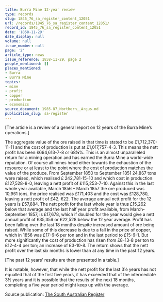 ```yaml
---
title: Burra Mine 12-year review
type: records
slug: 1845_76_sa_register_content_12051
url: /records/1845_76_sa_register_content_12051/
record_id: 1845_76_sa_register_content_12051
date: '1858-11-29'
date_display: null
volume: null
issue_number: null
page: '2'
article_type: news
issue_reference: 1858-11-29, page 2
people_mentioned: []
places_mentioned:
- Burra
- Burra Mine
topics:
- mine
- profit
- copper
- production
- economics
source_document: 1985-87_Northern__Argus.md
publication_slug: sa-register
---
```


[The article is a review of a general report on 12 years of the Burra Mine’s operations.]

The aggregate value of the ore raised in that time is stated to be £1,712,370-11-11 and the cost of production is put at £1,017,757-4-3.  This means the nett profit has been £694,613-7-8 or 68¼%.  This is an almost unparalleled return for a mining operation and has earned the Burra Mine a world-wide reputation.  Of course all mines head either towards the exhaustion of the resource or at least to the point where the cost of production matches the value of the produce.  From September 1850 to September 1851 24,867 tons were raised, which realised £ 242,781-15-10 and which cost in production £127,528-8-0, leaving a nett profit of £115,253-7-10.  Against this in the last whole year available, March 1856 – March 1857 the ore produced was 10,961 tons, the price realised was £171,403 and the cost was £128,780, leaving a nett profit of £42, 622.  The average annual nett profit for the 12 years is £57,884.  The nett profit for the last whole year is thus £15,262 below that average and the last half year profit available, from March-September 1857, is £17,678, which if doubled for the year would give a nett annual profit of £35,356 or £22,528 below the 12 year average.  Profit has been falling over the last 18 months despite increased amount of ore being raised.  While some of this decrease is due to a fall in the price of copper, which in 1856 was £17-6-6 per ton and in the last period to £15-6-1.  But more significantly the cost of production has risen from £8-13-8 per ton to £12-4-4 per ton; an increase of £3-10-8.  The return shows that the nett profit over the last six months is lower than at any time in the past 12 years.

[The past 12 years’ results are then presented in a table.]

It is notable, however, that while the nett profit for the last 3½ years has not equalled that of the first five years, it has exceeded that of the intermediate 3½ years and it is possible that the results of the next 18 months, completing a five year period might keep up with the average.

Source publication: [The South Australian Register](/publications/sa-register/)
